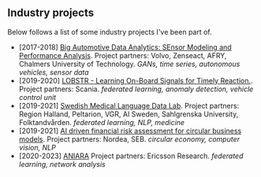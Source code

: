 ## Industry projects

Below follows a list of some industry projects I've been part of.

- [2017-2018] [Big Automotive Data Analytics: SEnsor Modeling and Performance Analysis](https://www.vinnova.se/en/p/big-automotive-data-analytics-sensor-modeling-and-performance-analysis-bada-sempa/). Project partners: Volvo, Zenseact, AFRY, Chalmers University of Technology. _GANs, time series, autonomous vehicles, sensor data_
- [2019-2020] [LOBSTR - Learning On-Board Signals for Timely Reaction.](https://www.vinnova.se/en/p/lobstr---learning-on-board-signals-for-timely-reaction/). Project partners: Scania. _federated learning, anomaly detection, vehicle control unit_
- [2019-2021] [Swedish Medical Language Data Lab](https://www.ri.se/sv/vad-vi-gor/projekt/swedish-medical-language-data-lab). Project partners: Region Halland, Peltarion, VGR, AI Sweden, Sahlgrenska University, Folktandvården. _federated learning, NLP, medicine_
- [2019-2021] [AI driven financial risk assessment for circular business models](https://www.ri.se/en/what-we-do/projects/ai-driven-financial-risk-assessment-for-circular-business-models). Project partners: Nordea, SEB. _circular economy, computer vision, NLP_
- [2020-2023] [ANIARA](https://aniara.ai-net.tech/) Project partners: Ericsson Research. _federated learning, network analysis_
